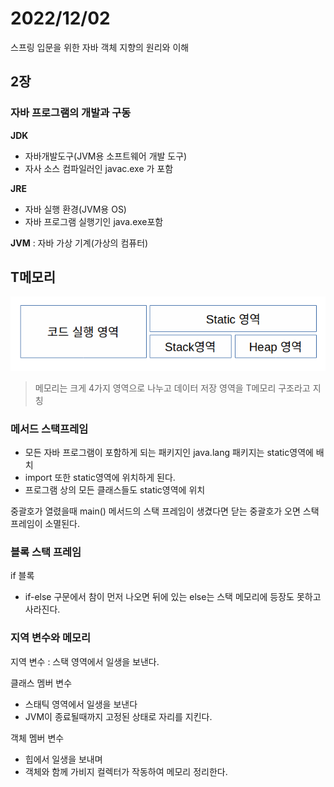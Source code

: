 # 2022/12/02

스프링 입문을 위한 자바 객체 지향의 원리와 이해

## 2장

### 자바 프로그램의 개발과 구동

**JDK**
- 자바개발도구(JVM용 소프트웨어 개발 도구)
- 자사 소스 컴파일러인 javac.exe 가 포함

**JRE** 
- 자바 실행 환경(JVM용 OS)
- 자바 프로그램 실행기인 java.exe포함

**JVM** : 자바 가상 기계(가상의 컴퓨터)

## T메모리

![img.png](../../Img/T.png)

>메모리는 크게 4가지 영역으로 나누고 데이터 저장 영역을 T메모리 구조라고 지칭

### 메서드 스택프레임

- 모든 자바 프로그램이 포함하게 되는 패키지인 java.lang 패키지는 static영역에 배치
- import 또한 static영역에 위치하게 된다.
- 프로그램 상의 모든 클래스들도 static영역에 위치

중괄호가 열렸을때 main() 메서드의 스택 프레임이 생겼다면 닫는 중괄호가 오면 스택 프레임이 소멸된다.

### 블록 스택 프레임

if 블록
- if-else 구문에서 참이 먼저 나오면 뒤에 있는 else는 스택 메모리에 등장도 못하고 사라진다.

### 지역 변수와 메모리

지역 변수 : 스택 영역에서 일생을 보낸다.

클래스 멤버 변수
- 스태틱 영역에서 일생을 보낸다
- JVM이 종료될때까지 고정된 상태로 자리를 지킨다.

객체 멤버 변수
- 힙에서 일생을 보내며
- 객체와 함께 가비지 컬렉터가 작동하여 메모리 정리한다.

